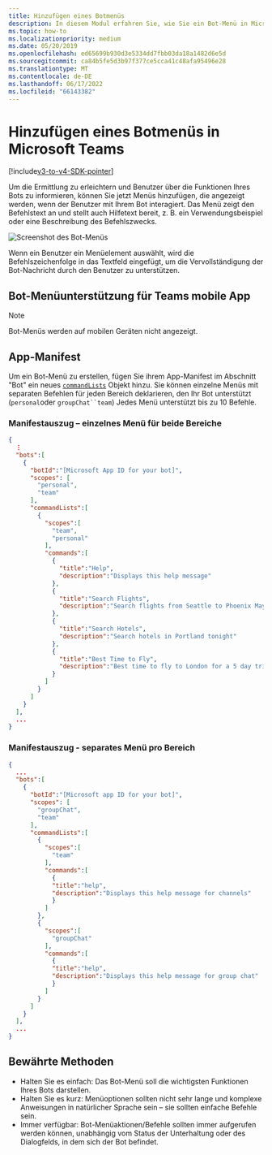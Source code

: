 ```yaml
---
title: Hinzufügen eines Botmenüs
description: In diesem Modul erfahren Sie, wie Sie ein Bot-Menü in Microsoft Teams hinzufügen und Menüs für Bots in Microsoft Teams
ms.topic: how-to
ms.localizationpriority: medium
ms.date: 05/20/2019
ms.openlocfilehash: ed65699b930d3e5334dd7fbb03da18a1482d6e5d
ms.sourcegitcommit: ca84b5fe5d3b97f377ce5cca41c48afa95496e28
ms.translationtype: MT
ms.contentlocale: de-DE
ms.lasthandoff: 06/17/2022
ms.locfileid: "66143382"
---
```

# <a name="add-a-bot-menu-in-microsoft-teams"></a>Hinzufügen eines Botmenüs in Microsoft Teams

[!include[v3-to-v4-SDK-pointer](~/includes/v3-to-v4-pointer-bots.md)]

Um die Ermittlung zu erleichtern und Benutzer über die Funktionen Ihres Bots zu informieren, können Sie jetzt Menüs hinzufügen, die angezeigt werden, wenn der Benutzer mit Ihrem Bot interagiert. Das Menü zeigt den Befehlstext an und stellt auch Hilfetext bereit, z. B. ein Verwendungsbeispiel oder eine Beschreibung des Befehlszwecks.

![Screenshot des Bot-Menüs](~/assets/images/bots/bot-menus-bot-menu-sample.png)

Wenn ein Benutzer ein Menüelement auswählt, wird die Befehlszeichenfolge in das Textfeld eingefügt, um die Vervollständigung der Bot-Nachricht durch den Benutzer zu unterstützen.

## <a name="bot-menu-support-on-teams-mobile-app"></a>Bot-Menüunterstützung für Teams mobile App

> [!NOTE]
> Bot-Menüs werden auf mobilen Geräten nicht angezeigt.

## <a name="app-manifest"></a>App-Manifest

Um ein Bot-Menü zu erstellen, fügen Sie ihrem App-Manifest im Abschnitt "Bot" ein neues [`commandLists`](~/resources/schema/manifest-schema.md#botscommandlists) Objekt hinzu. Sie können einzelne Menüs mit separaten Befehlen für jeden Bereich deklarieren, den Ihr Bot unterstützt (`personal`oder `groupChat``team`) Jedes Menü unterstützt bis zu 10 Befehle.

### <a name="manifest-excerpt---single-menu-for-both-scopes"></a>Manifestauszug – einzelnes Menü für beide Bereiche

```json
{
  ⋮
  "bots":[
    {
      "botId":"[Microsoft App ID for your bot]",
      "scopes": [
        "personal",
        "team"
      ],
      "commandLists":[
        {
          "scopes":[
            "team",
            "personal"
          ],
          "commands":[
            {
              "title":"Help",
              "description":"Displays this help message"
            },
            {
              "title":"Search Flights",
              "description":"Search flights from Seattle to Phoenix May 2-5 departing after 3pm"
            },
            {
              "title":"Search Hotels",
              "description":"Search hotels in Portland tonight"
            },
            {
              "title":"Best Time to Fly",
              "description":"Best time to fly to London for a 5 day trip this summer"
            }
          ]
        }
      ]
    }
  ],
  ...
}
```

### <a name="manifest-excerpt---separate-menu-per-scope"></a>Manifestauszug - separates Menü pro Bereich

```json
{
  ...
  "bots":[
    {
      "botId":"[Microsoft app ID for your bot]",
      "scopes": [
        "groupChat",
        "team"
      ],
      "commandLists":[
        {
          "scopes":[
            "team"
          ],
          "commands":[
            {
            "title":"help",
            "description":"Displays this help message for channels"
            }
          ]
        },
        {
          "scopes":[
            "groupChat"
          ],
          "commands":[
            {
            "title":"help",
            "description":"Displays this help message for group chat"
            }
          ]
        }
      ]
    }
  ],
  ...
}
```

## <a name="best-practices"></a>Bewährte Methoden

* Halten Sie es einfach: Das Bot-Menü soll die wichtigsten Funktionen Ihres Bots darstellen.
* Halten Sie es kurz: Menüoptionen sollten nicht sehr lange und komplexe Anweisungen in natürlicher Sprache sein – sie sollten einfache Befehle sein.
* Immer verfügbar: Bot-Menüaktionen/Befehle sollten immer aufgerufen werden können, unabhängig vom Status der Unterhaltung oder des Dialogfelds, in dem sich der Bot befindet.
